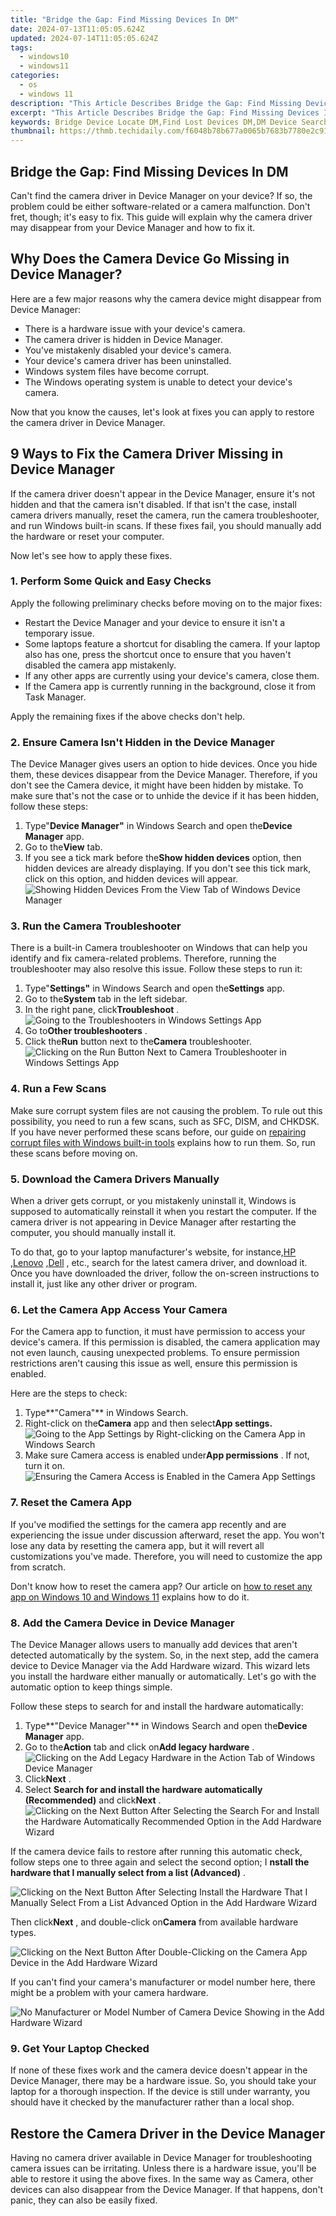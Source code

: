 ```yaml
---
title: "Bridge the Gap: Find Missing Devices In DM"
date: 2024-07-13T11:05:05.624Z
updated: 2024-07-14T11:05:05.624Z
tags:
  - windows10
  - windows11
categories:
  - os
  - windows 11
description: "This Article Describes Bridge the Gap: Find Missing Devices In DM"
excerpt: "This Article Describes Bridge the Gap: Find Missing Devices In DM"
keywords: Bridge Device Locate DM,Find Lost Devices DM,DM Device Search,DM Missing Tech Locator,Device Recovery in DM,DM Connect Loss Fix,Discover Missing Gadgets DM
thumbnail: https://thmb.techidaily.com/f6048b78b677a0065b7683b7780e2c91c1ef9e11def92a26e974e1428f77307f.jpg
---
```


## Bridge the Gap: Find Missing Devices In DM

 Can't find the camera driver in Device Manager on your device? If so, the problem could be either software-related or a camera malfunction. Don't fret, though; it's easy to fix. This guide will explain why the camera driver may disappear from your Device Manager and how to fix it.

## Why Does the Camera Device Go Missing in Device Manager?

 Here are a few major reasons why the camera device might disappear from Device Manager:

* There is a hardware issue with your device's camera.
* The camera driver is hidden in Device Manager.
* You've mistakenly disabled your device's camera.
* Your device's camera driver has been uninstalled.
* Windows system files have become corrupt.
* The Windows operating system is unable to detect your device's camera.

 Now that you know the causes, let's look at fixes you can apply to restore the camera driver in Device Manager.

## 9 Ways to Fix the Camera Driver Missing in Device Manager

 If the camera driver doesn't appear in the Device Manager, ensure it's not hidden and that the camera isn't disabled. If that isn't the case, install camera drivers manually, reset the camera, run the camera troubleshooter, and run Windows built-in scans. If these fixes fail, you should manually add the hardware or reset your computer.

Now let's see how to apply these fixes.

### 1\. Perform Some Quick and Easy Checks

 Apply the following preliminary checks before moving on to the major fixes:

* Restart the Device Manager and your device to ensure it isn't a temporary issue.
* Some laptops feature a shortcut for disabling the camera. If your laptop also has one, press the shortcut once to ensure that you haven't disabled the camera app mistakenly.
* If any other apps are currently using your device's camera, close them.
* If the Camera app is currently running in the background, close it from Task Manager.

Apply the remaining fixes if the above checks don't help.

### 2\. Ensure Camera Isn't Hidden in the Device Manager

 The Device Manager gives users an option to hide devices. Once you hide them, these devices disappear from the Device Manager. Therefore, if you don't see the Camera device, it might have been hidden by mistake. To make sure that's not the case or to unhide the device if it has been hidden, follow these steps:

1. Type"**Device Manager"** in Windows Search and open the**Device Manager** app.
2. Go to the**View** tab.
3. If you see a tick mark before the**Show hidden devices** option, then hidden devices are already displaying. If you don't see this tick mark, click on this option, and hidden devices will appear.  
![Showing Hidden Devices From the View Tab of Windows Device Manager](https://static1.makeuseofimages.com/wordpress/wp-content/uploads/2023/02/1-showing-hidden-devices-from-the-view-tab-of-windows-device-manager.jpg)

### 3\. Run the Camera Troubleshooter

 There is a built-in Camera troubleshooter on Windows that can help you identify and fix camera-related problems. Therefore, running the troubleshooter may also resolve this issue. Follow these steps to run it:

1. Type"**Settings"** in Windows Search and open the**Settings** app.
2. Go to the**System** tab in the left sidebar.
3. In the right pane, click**Troubleshoot** .  
![Going to the Troubleshooters in Windows Settings App](https://static1.makeuseofimages.com/wordpress/wp-content/uploads/2023/02/2-going-to-the-troubleshooters-in-windows-settings-app.jpg)
4. Go to**Other troubleshooters** .
5. Click the**Run** button next to the**Camera** troubleshooter.  
![Clicking on the Run Button Next to Camera Troubleshooter in Windows Settings App](https://static1.makeuseofimages.com/wordpress/wp-content/uploads/2023/02/3-clicking-on-the-run-button-next-to-camera-troubleshooter-in-windows-settings-app.jpg)

### 4\. Run a Few Scans

 Make sure corrupt system files are not causing the problem. To rule out this possibility, you need to run a few scans, such as SFC, DISM, and CHKDSK. If you have never performed these scans before, our guide on [repairing corrupt files with Windows built-in tools](https://www.makeuseof.com/windows-built-in-repair-tools/) explains how to run them. So, run these scans before moving on.

### 5\. Download the Camera Drivers Manually

 When a driver gets corrupt, or you mistakenly uninstall it, Windows is supposed to automatically reinstall it when you restart the computer. If the camera driver is not appearing in Device Manager after restarting the computer, you should manually install it.

 To do that, go to your laptop manufacturer's website, for instance,[HP](https://www.hp.com/us-en/home.html) ,[Lenovo](https://shop-links.co/link/?exclusive=1&publisher_slug=itechdaily19598&url=https%3A%2F%2Fwww.lenovo.com%2Fpk%2Fen%2F) ,[Dell](https://www.anrdoezrs.net/links/7251228/type/dlg/sid/UUmuoUeUpU2021669/https://www.dell.com/en-pk) , etc., search for the latest camera driver, and download it. Once you have downloaded the driver, follow the on-screen instructions to install it, just like any other driver or program.

### 6\. Let the Camera App Access Your Camera

 For the Camera app to function, it must have permission to access your device's camera. If this permission is disabled, the camera application may not even launch, causing unexpected problems. To ensure permission restrictions aren't causing this issue as well, ensure this permission is enabled.

Here are the steps to check:

1. Type**"Camera"** in Windows Search.
2. Right-click on the**Camera** app and then select**App settings.**  
![Going to the App Settings by Right-clicking on the Camera App in Windows Search](https://static1.makeuseofimages.com/wordpress/wp-content/uploads/2023/02/4-going-to-the-app-settings-by-right-clicking-on-the-camera-app-in-windows-search.jpg)
3. Make sure Camera access is enabled under**App permissions** . If not, turn it on.  
![Ensuring the Camera Access is Enabled in the Camera App Settings](https://static1.makeuseofimages.com/wordpress/wp-content/uploads/2023/02/5-ensuring-the-camera-access-is-enabled-in-the-camera-app-settings.jpg)

### 7\. Reset the Camera App

 If you've modified the settings for the camera app recently and are experiencing the issue under discussion afterward, reset the app. You won't lose any data by resetting the camera app, but it will revert all customizations you've made. Therefore, you will need to customize the app from scratch.

 Don't know how to reset the camera app? Our article on [how to reset any app on Windows 10 and Windows 11](https://www.makeuseof.com/windows-reset-app/) explains how to do it.

### 8\. Add the Camera Device in Device Manager

 The Device Manager allows users to manually add devices that aren't detected automatically by the system. So, in the next step, add the camera device to Device Manager via the Add Hardware wizard. This wizard lets you install the hardware either manually or automatically. Let's go with the automatic option to keep things simple.

 Follow these steps to search for and install the hardware automatically:

1. Type**"Device Manager"** in Windows Search and open the**Device Manager** app.
2. Go to the**Action** tab and click on**Add legacy hardware** .  
![Clicking on the Add Legacy Hardware in the Action Tab of Windows Device Manager](https://static1.makeuseofimages.com/wordpress/wp-content/uploads/2023/02/6-clicking-on-the-add-legacy-hardware-in-the-action-tab-of-windows-device-manager.jpg)
3. Click**Next** .
4. Select **Search for and install the hardware automatically (Recommended)** and click**Next** .  
![Clicking on the Next Button After Selecting the Search For and Install the Hardware Automatically Recommended Option in the Add Hardware Wizard](https://static1.makeuseofimages.com/wordpress/wp-content/uploads/2023/02/7-clicking-on-the-next-button-after-selecting-the-search-for-and-install-the-hardware-automatically-recommended-option-in-the-add-hardware-wizard.jpg)

 If the camera device fails to restore after running this automatic check, follow steps one to three again and select the second option; I **nstall the hardware that I manually select from a list (Advanced)** .

![Clicking on the Next Button After Selecting Install the Hardware That I Manually Select From a List Advanced Option in the Add Hardware Wizard](https://static1.makeuseofimages.com/wordpress/wp-content/uploads/2023/02/8-clicking-on-the-next-button-after-selecting-install-the-hardware-that-i-manually-select-from-a-list-advanced-option-in-the-add-hardware-wizard.jpg)

 Then click**Next** , and double-click on**Camera** from available hardware types.

![Clicking on the Next Button After Double-Clicking on the Camera App Device in the Add Hardware Wizard](https://static1.makeuseofimages.com/wordpress/wp-content/uploads/2023/02/9-clicking-on-the-next-button-after-double-clicking-on-the-camera-app-device-in-the-add-hardware-wizard.jpg)

 If you can't find your camera's manufacturer or model number here, there might be a problem with your camera hardware.

![No Manufacturer or Model Number of Camera Device Showing in the Add Hardware Wizard](https://static1.makeuseofimages.com/wordpress/wp-content/uploads/2023/02/10-no-manufacturer-or-model-number-of-camera-device-showing-in-the-add-hardware-wizard.jpg)

### 9\. Get Your Laptop Checked

 If none of these fixes work and the camera device doesn't appear in the Device Manager, there may be a hardware issue. So, you should take your laptop for a thorough inspection. If the device is still under warranty, you should have it checked by the manufacturer rather than a local shop.

## Restore the Camera Driver in the Device Manager

 Having no camera driver available in Device Manager for troubleshooting camera issues can be irritating. Unless there is a hardware issue, you'll be able to restore it using the above fixes. In the same way as Camera, other devices can also disappear from the Device Manager. If that happens, don't panic, they can also be easily fixed.

<ins class="adsbygoogle"
     style="display:block"
     data-ad-format="autorelaxed"
     data-ad-client="ca-pub-7571918770474297"
     data-ad-slot="1223367746"></ins>



<ins class="adsbygoogle"
     style="display:block"
     data-ad-client="ca-pub-7571918770474297"
     data-ad-slot="8358498916"
     data-ad-format="auto"
     data-full-width-responsive="true"></ins>




